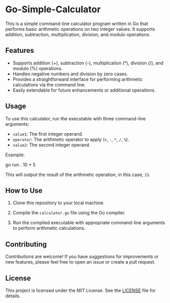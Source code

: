 # Go-Simple-Calculator

This is a simple command-line calculator program written in Go that performs basic arithmetic operations on two integer values. It supports addition, subtraction, multiplication, division, and modulo operations.

## Features

- Supports addition (+), subtraction (-), multiplication (*), division (/), and modulo (%) operations.
- Handles negative numbers and division by zero cases.
- Provides a straightforward interface for performing arithmetic calculations via the command line.
- Easily extendable for future enhancements or additional operations.

## Usage

To use this calculator, run the executable with three command-line arguments:


- `value1`: The first integer operand.
- `operator`: The arithmetic operator to apply (`+`, `-`, `*`, `/`, `%`).
- `value2`: The second integer operand.

Example:

go run . 10 + 5

This will output the result of the arithmetic operation, in this case, `15`.

## How to Use

1. Clone this repository to your local machine.
2. Compile the `calculator.go` file using the Go compiler.

3. Run the compiled executable with appropriate command-line arguments to perform arithmetic calculations.

## Contributing

Contributions are welcome! If you have suggestions for improvements or new features, please feel free to open an issue or create a pull request.

## License

This project is licensed under the MIT License. See the [LICENSE](LICENSE) file for details.



